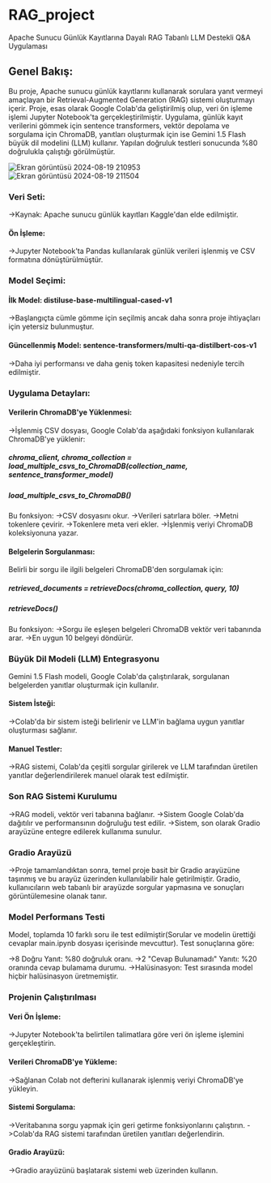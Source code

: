 # RAG_project
Apache Sunucu Günlük Kayıtlarına Dayalı RAG Tabanlı LLM Destekli Q&A Uygulaması

## Genel Bakış:

Bu proje, Apache sunucu günlük kayıtlarını kullanarak sorulara yanıt vermeyi amaçlayan bir Retrieval-Augmented Generation (RAG) sistemi oluşturmayı içerir. Proje, esas olarak Google Colab'da geliştirilmiş olup, veri ön işleme işlemi Jupyter Notebook'ta gerçekleştirilmiştir. Uygulama, günlük kayıt verilerini gömmek için sentence transformers, vektör depolama ve sorgulama için ChromaDB, yanıtları oluşturmak için ise Gemini 1.5 Flash büyük dil modelini (LLM) kullanır. Yapılan doğruluk testleri sonucunda %80 doğrulukla çalıştığı görülmüştür.

![Ekran görüntüsü 2024-08-19 210953](https://github.com/user-attachments/assets/dc1be266-e6be-4836-9a8c-fbd898d39236)
![Ekran görüntüsü 2024-08-19 211504](https://github.com/user-attachments/assets/c622e0a9-a190-4f51-acc4-2f8315132130)


### Veri Seti:
->Kaynak: Apache sunucu günlük kayıtları Kaggle'dan elde edilmiştir.
#### Ön İşleme:
->Jupyter Notebook'ta Pandas kullanılarak günlük verileri işlenmiş ve CSV formatına dönüştürülmüştür.

### Model Seçimi:
#### İlk Model: distiluse-base-multilingual-cased-v1
->Başlangıçta cümle gömme için seçilmiş ancak daha sonra proje ihtiyaçları için yetersiz bulunmuştur.
#### Güncellenmiş Model: sentence-transformers/multi-qa-distilbert-cos-v1
->Daha iyi performansı ve daha geniş token kapasitesi nedeniyle tercih edilmiştir.

### Uygulama Detayları:
#### Verilerin ChromaDB'ye Yüklenmesi:
->İşlenmiş CSV dosyası, Google Colab'da aşağıdaki fonksiyon kullanılarak ChromaDB'ye yüklenir:

##### chroma_client, chroma_collection = load_multiple_csvs_to_ChromaDB(collection_name, sentence_transformer_model)
##### load_multiple_csvs_to_ChromaDB()
Bu fonksiyon:
->CSV dosyasını okur.
->Verileri satırlara böler.
->Metni tokenlere çevirir.
->Tokenlere meta veri ekler.
->İşlenmiş veriyi ChromaDB koleksiyonuna yazar.


#### Belgelerin Sorgulanması:
Belirli bir sorgu ile ilgili belgeleri ChromaDB'den sorgulamak için:

##### retrieved_documents = retrieveDocs(chroma_collection, query, 10)
##### retrieveDocs()
Bu fonksiyon:
->Sorgu ile eşleşen belgeleri ChromaDB vektör veri tabanında arar.
->En uygun 10 belgeyi döndürür.

### Büyük Dil Modeli (LLM) Entegrasyonu
Gemini 1.5 Flash modeli, Google Colab'da çalıştırılarak, sorgulanan belgelerden yanıtlar oluşturmak için kullanılır.

#### Sistem İsteği: 
->Colab'da bir sistem isteği belirlenir ve LLM'in bağlama uygun yanıtlar oluşturması sağlanır.
#### Manuel Testler: 
->RAG sistemi, Colab'da çeşitli sorgular girilerek ve LLM tarafından üretilen yanıtlar değerlendirilerek manuel olarak test edilmiştir.

### Son RAG Sistemi Kurulumu
->RAG modeli, vektör veri tabanına bağlanır.
->Sistem Google Colab'da dağıtılır ve performansının doğruluğu test edilir.
->Sistem, son olarak Gradio arayüzüne entegre edilerek kullanıma sunulur.

### Gradio Arayüzü
->Proje tamamlandıktan sonra, temel proje basit bir Gradio arayüzüne taşınmış ve bu arayüz üzerinden kullanılabilir hale getirilmiştir. Gradio, kullanıcıların web tabanlı bir arayüzde sorgular yapmasına ve sonuçları görüntülemesine olanak tanır.

### Model Performans Testi
Model, toplamda 10 farklı soru ile test edilmiştir(Sorular ve modelin ürettiği cevaplar main.ipynb dosyası içerisinde mevcuttur). Test sonuçlarına göre:

->8 Doğru Yanıt: %80 doğruluk oranı.
->2 "Cevap Bulunamadı" Yanıtı: %20 oranında cevap bulamama durumu.
->Halüsinasyon: Test sırasında model hiçbir halüsinasyon üretmemiştir.

### Projenin Çalıştırılması
#### Veri Ön İşleme: 
->Jupyter Notebook'ta belirtilen talimatlara göre veri ön işleme işlemini gerçekleştirin.
#### Verileri ChromaDB'ye Yükleme:
->Sağlanan Colab not defterini kullanarak işlenmiş veriyi ChromaDB'ye yükleyin.
#### Sistemi Sorgulama:
->Veritabanına sorgu yapmak için geri getirme fonksiyonlarını çalıştırın.
->Colab'da RAG sistemi tarafından üretilen yanıtları değerlendirin.
#### Gradio Arayüzü:
->Gradio arayüzünü başlatarak sistemi web üzerinden kullanın.
